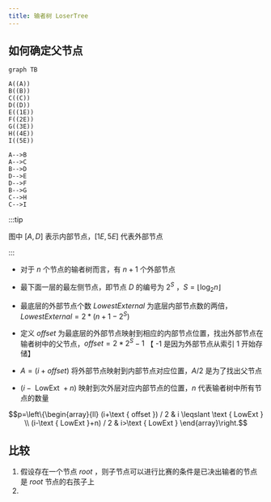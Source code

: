 ```yaml
---
title: 输者树 LoserTree
---
```


## 如何确定父节点

```mermaid
graph TB

A((A))
B((B))
C((C))
D((D))
E((1E))
F((2E))
G((3E))
H((4E))
I((5E))

A-->B
A-->C
B-->D
D-->E
D-->F
B-->G
C-->H
C-->I
```

:::tip

图中 $[A,D]$ 表示内部节点，$[1E,5E]$ 代表外部节点

:::

- 对于 $n$ 个节点的输者树而言，有 $n+1$ 个外部节点
- 最下面一层的最左侧节点，即节点 $D$ 的编号为 $2^S$ ，$S=\lfloor\log_2{n}\rfloor$

- 最底层的外部节点个数  $LowestExternal$  为底层内部节点数的两倍，$LowestExternal=2*(n+1-2^S)$
- 定义 $offset$ 为最底层的外部节点映射到相应的内部节点位置，找出外部节点在输者树中的父节点，$offset=2*2^S-1$ 【 -1 是因为外部节点从索引 1 开始存储】 

- $A=(i+offset)$ 将外部节点映射到内部节点对应位置，$A/2$ 是为了找出父节点

- $(i-\text { LowExt }+n)$  映射到次外层对应内部节点的位置，$n$ 代表输者树中所有节点的数量

  

$$p=\left\{\begin{array}{ll} (i+\text { offset }) / 2 & i \leqslant \text { LowExt } \\ (i-\text { LowExt }+n) / 2 & i>\text { LowExt } \end{array}\right.$$



## 比较

1. 假设存在一个节点  $root$  ，则子节点可以进行比赛的条件是已决出输者的节点是  $root$  节点的右孩子上
2. 
